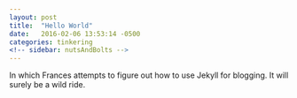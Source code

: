 ```yaml
---
layout: post
title:  "Hello World"
date:   2016-02-06 13:53:14 -0500
categories: tinkering
<!-- sidebar: nutsAndBolts -->
---
```

In which Frances attempts to figure out how to use Jekyll for blogging.  It will surely be a wild ride.